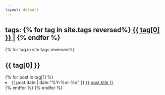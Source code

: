 ```yaml
---
layout: default
---
```



<div>
	<h2>
		tags:
		{% for tag in site.tags reversed%}
			<a href="#{{ tag[0] }}" title="{{ tag[0] }}" rel="{{ tag[1].size }}">
				{{ tag[0] }}
			</a>
			|
		{% endfor %}
	</h2>
</div>


<div>
	{% for tag in site.tags reversed%}
		<h2 id="{{ tag[0] }}">{{ tag[0] }}</h2>
		{% for post in tag[1] %}
			<li>
				<time datetime="{{ post.date | date:"%Y-%m-%d" }}">
				{{ post.date | date:"%Y-%m-%d" }}</time>
				<a href="{{ post.url }}" title="{{ post.title }}">{{ post.title }}</a>
			</li>
		{% endfor %}
	{% endfor %}
</div>

<!-- Global site tag (gtag.js) - Google Analytics -->
<script async src="https://www.googletagmanager.com/gtag/js?id=UA-115616798-1"></script>
<script>
  window.dataLayer = window.dataLayer || [];
  function gtag(){dataLayer.push(arguments);}
  gtag('js', new Date());

  gtag('config', 'UA-115616798-1');
</script>
